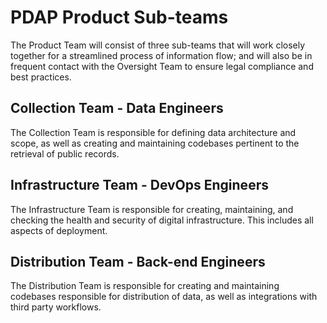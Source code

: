 # PDAP Product Sub-teams

The Product Team will consist of three sub-teams that will work closely
together for a streamlined process of information flow; and will also be in
frequent contact with the Oversight Team to ensure legal compliance and best
practices.

## Collection Team - Data Engineers

The Collection Team is responsible for defining data architecture and scope, as
well as creating and maintaining codebases pertinent to the retrieval of public
records.

## Infrastructure Team - DevOps Engineers

The Infrastructure Team is responsible for creating, maintaining, and checking
the health and security of digital infrastructure. This includes all aspects of
deployment.

## Distribution Team - Back-end Engineers

The Distribution Team is responsible for creating and maintaining codebases
responsible for distribution of data, as well as integrations with third party
workflows.
